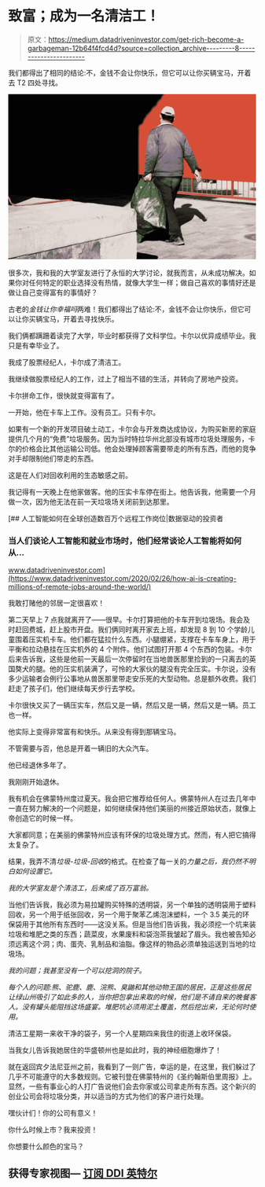 # 致富；成为一名清洁工！

> 原文：<https://medium.datadriveninvestor.com/get-rich-become-a-garbageman-12b64f4fcd4d?source=collection_archive---------8----------------------->

我们都得出了相同的结论:不，金钱不会让你快乐，但它可以让你买辆宝马，开着去 T2 四处寻找。

![](img/36d589feae0cc7dcc1fc337cf0f36a14.png)

很多次，我和我的大学室友进行了永恒的大学讨论，就我而言，从未成功解决。如果你对任何特定的职业选择没有热情，就像大学生一样；做自己喜欢的事情好还是做让自己变得富有的事情好？

古老的*金钱让你幸福吗*两难！我们都得出了结论:不，金钱不会让你快乐，但它可以让你买辆宝马，开着去寻找快乐。

我们俩都蹒跚着读完了大学，毕业时都获得了文科学位。卡尔以优异成绩毕业。我只是有幸毕业了。

我成了股票经纪人，卡尔成了清洁工。

我继续做股票经纪人的工作，过上了相当不错的生活，并转向了房地产投资。

卡尔拼命工作，很快就变得富有了。

一开始，他在卡车上工作。没有员工。只有卡尔。

如果有一个新的开发项目破土动工，卡尔会与开发商达成协议，为购买新房的家庭提供几个月的“免费”垃圾服务。因为当时特拉华州北部没有城市垃圾处理服务，卡尔的价格会比其他运输公司低。他会处理掉顾客需要带走的所有东西，而他的竞争对手却限制他们带走的东西。

这是在人们对回收利用的生态敏感之前。

我记得有一天晚上在他家做客。他的压实卡车停在街上。他告诉我，他需要一个月做一次，因为他无法在前一天垃圾场关闭前到达那里。

[](https://www.datadriveninvestor.com/2020/02/26/how-ai-is-creating-millions-of-remote-jobs-around-the-world/) [## 人工智能如何在全球创造数百万个远程工作岗位|数据驱动的投资者

### 当人们谈论人工智能和就业市场时，他们经常谈论人工智能将如何从…

www.datadriveninvestor.com](https://www.datadriveninvestor.com/2020/02/26/how-ai-is-creating-millions-of-remote-jobs-around-the-world/) 

我敢打赌他的邻居一定很喜欢！

第二天早上 7 点我就离开了——很早。卡尔打算把他的卡车开到垃圾场。我会及时赶回费城，赶上股市开盘。我们俩同时离开家去上班，却发现 8 到 10 个学龄儿童围着压实机卡车。他们都在猛拉什么东西。小腿绷紧，支撑在卡车车身上，用于平衡和拉动悬挂在压实机外的 4 个附件。他们试图打开那 4 个东西的包装。卡尔后来告诉我，这些是他前一天最后一次停留时在当地兽医那里捡到的一只离去的英国獒犬的腿。他的压实机装满了，可怜的大家伙的腿没有完全压实。卡尔说，没有多少运输者会例行公事地从兽医那里带走安乐死的大型动物。总是额外收费。我们赶走了孩子们，他们继续每天步行去学校。

卡尔很快又买了一辆压实车，然后又是一辆，然后又是一辆，然后又是一辆。员工也一样。

他实际上变得非常富有和快乐。从来没有得到那辆宝马。

不管需要与否，他总是开着一辆旧的大众汽车。

他已经退休多年了。

我刚刚开始退休。

我有机会在佛蒙特州度过夏天。我会把它推荐给任何人。佛蒙特州人在过去几年中一直在努力解决的一个问题是，如何继续保持他们美丽的州接近原始状态，就像上帝创造它的时候一样。

大家都同意；在美丽的佛蒙特州应该有环保的垃圾处理方式。然而，有人把它搞得太复杂了。

结果，我弄不清*垃圾-垃圾-回收*的格式。在检查了每一关的*力量之后，我仍然不明白如何设置它。*

*我的大学室友是个清洁工，后来成了百万富翁。*

当他们告诉我，我必须为易拉罐购买特殊的透明袋，另一个单独的透明袋用于塑料回收，另一个用于纸张回收，另一个用于聚苯乙烯泡沫塑料，一个 3.5 美元的环保袋用于其他所有东西时——这没关系。但是当他们告诉我，我必须挖一个坑来装垃圾和堆肥之类的东西；蔬菜皮，水果废料和袋泡茶我皱起了眉头。我也被告知必须远离这个洞；肉、蛋壳、乳制品和油脂。像这样的物品必须单独运送到当地的垃圾场。

*我的问题；我甚至没有一个可以挖洞的院子。*

*每个人的问题:熊、驼鹿、鹿、浣熊、臭鼬和其他动物王国的居民，正是这些居民让绿山州吸引了如此多的人，当你把包拿出来取的时候，他们是不请自来的晚餐客人。没有罐头能阻挡这场盛宴。堆肥坑必须用泥土覆盖，然后挖出来，无论何时使用。*

清洁工星期一来收干净的袋子，另一个人星期四来我住的街道上收环保袋。

当我女儿告诉我她居住的华盛顿州也是如此时，我的神经细胞爆炸了！

就在返回宾夕法尼亚州之前，我看到了一则广告，幸运的是，在这里，我们躲过了几乎不可能遵守的大多数规则。它被刊登在佛蒙特州的《圣约翰斯伯里周报》上。显然，一些有事业心的人打广告说他们会去你家或公司拿走所有东西。这个新兴的创业公司会将垃圾分类，并以适当的方式为他们的客户进行处理。

嘿伙计们！你的公司有意义！

你什么时候上市？我来投资！

你想要什么颜色的宝马？

## 获得专家视图— [订阅 DDI 英特尔](https://datadriveninvestor.com/ddi-intel)